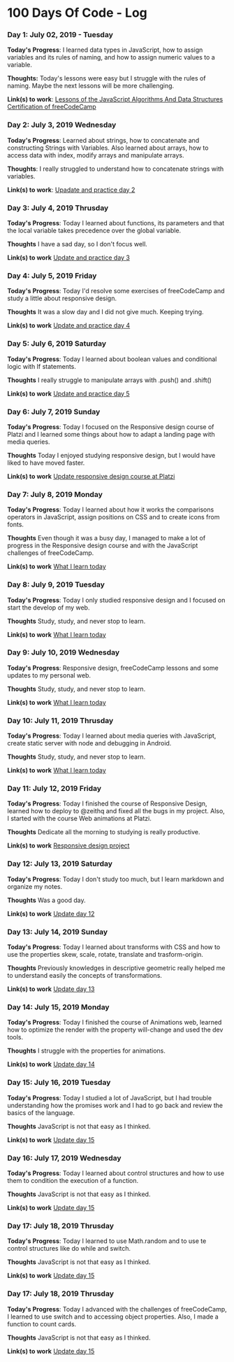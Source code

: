 # 100 Days Of Code - Log

### Day 1: July 02, 2019 - Tuesday

**Today's Progress**: I learned data types in JavaScript, how to assign variables and its rules of naming, and how to assign numeric values to a variable.

**Thoughts:** Today's lessons were easy but I struggle with the rules of naming. Maybe the next lessons will be more challenging. 

**Link(s) to work**: [Lessons of the JavaScript Algorithms And Data Structures Certification of freeCodeCamp](https://twitter.com/AngelyGranados/status/1146051134806745088)
### Day 2: July 3, 2019 Wednesday

**Today's Progress**: Learned about strings, how to concatenate and constructing Strings with Variables. Also learned about arrays, how to access data with index, modify arrays and manipulate arrays.

**Thoughts**: I really struggled to understand how to concatenate strings with variables.

**Link(s) to work**: [Upadate and practice day 2](https://twitter.com/AngelyGranados/status/1146413548295335936)


### Day 3: July 4, 2019 Thrusday

**Today's Progress**: Today I learned about functions, its parameters and that the local variable takes precedence over the global variable. 

**Thoughts** I have a sad day, so I don't focus well.

**Link(s) to work**
[Update and practice day 3](https://twitter.com/AngelyGranados/status/1146977206888992768)

### Day 4: July 5, 2019 Friday

**Today's Progress**: Today I'd resolve some exercises of freeCodeCamp and study a little about responsive design.

**Thoughts** It was a slow day and I did not give much. Keeping trying.

**Link(s) to work**
[Update and practice day 4](https://twitter.com/AngelyGranados/status/1147302208574304256)

### Day 5: July 6, 2019 Saturday

**Today's Progress**: Today I learned about boolean values and conditional logic with If statements.

**Thoughts** I really struggle to manipulate arrays with .push() and .shift()

**Link(s) to work**
[Update and practice day 5](https://twitter.com/AngelyGranados/status/1147483180833923073)

### Day 6: July 7, 2019 Sunday

**Today's Progress**: Today I focused on the Responsive design course of Platzi and I learned some things about how to adapt a landing page with media queries. 

**Thoughts** Today I enjoyed studying responsive design, but I would have liked to have moved faster.

**Link(s) to work**
[Update responsive design course at Platzi](https://twitter.com/AngelyGranados/status/1148058861800218626)

### Day 7: July 8, 2019 Monday

**Today's Progress**: Today I learned about how it works the comparisons operators in JavaScript, assign positions on CSS and to create icons from fonts.

**Thoughts** Even though it was a busy day, I managed to make a lot of progress in the Responsive design course and with the JavaScript challenges of freeCodeCamp.

**Link(s) to work**
[What I learn today](https://twitter.com/AngelyGranados/status/1148393146847506433)

### Day 8: July 9, 2019 Tuesday

**Today's Progress**:  Today I only studied responsive design and I focused on start the develop of my web. 

**Thoughts** Study, study, and never stop to learn.

**Link(s) to work**
[What I learn today](https://twitter.com/AngelyGranados/status/1148787040126939142)

### Day 9: July 10, 2019 Wednesday

**Today's Progress**:  Responsive design, freeCodeCamp lessons and some updates to my personal web.  

**Thoughts** Study, study, and never stop to learn.

**Link(s) to work**
[What I learn today](https://twitter.com/AngelyGranados/status/1149153389177188352)

### Day 10: July 11, 2019 Thrusday

**Today's Progress**:  Today I learned about media queries with JavaScript, create static server with node and debugging in Android.

**Thoughts** Study, study, and never stop to learn.

**Link(s) to work**
[What I learn today](https://twitter.com/AngelyGranados/status/1149520148656603138)

### Day 11: July 12, 2019 Friday

**Today's Progress**:  Today I finished the course of Responsive Design, learned how to deploy to @zeithq and fixed all the bugs in my project. Also, I started with the course Web animations at Platzi.

**Thoughts** Dedicate all the morning to studying is really productive.

**Link(s) to work**
[Responsive design project](https://project-1-dlgguh0pz.now.sh/)

### Day 12: July 13, 2019 Saturday

**Today's Progress**:  Today I don't study too much, but I learn markdown and organize my notes.

**Thoughts** Was a good day. 

**Link(s) to work**
[Update day 12](https://twitter.com/AngelyGranados/status/1150241269379207168)

### Day 13: July 14, 2019 Sunday

**Today's Progress**:  Today I learned about transforms with CSS and how to use the properties skew, scale, rotate, translate and trasform-origin. 

**Thoughts** Previously knowledges in descriptive geometric really helped me to understand easily the concepts of transformations. 

**Link(s) to work**
[Update day 13](https://twitter.com/AngelyGranados/status/1150444686768824326)

### Day 14: July 15, 2019 Monday

**Today's Progress**:  Today I finished the course of Animations web, learned how to optimize the render with the property will-change and used the dev tools.  

**Thoughts** I struggle with the properties for animations. 

**Link(s) to work**
[Update day 14](https://twitter.com/AngelyGranados/status/1150946019397554176)

### Day 15: July 16, 2019 Tuesday

**Today's Progress**:  Today I studied a lot of JavaScript, but I had trouble understanding how the promises work and I had to go back and review the basics of the language.

**Thoughts** JavaScript is not that easy as I thinked. 

**Link(s) to work**
[Update day 15](https://twitter.com/AngelyGranados/status/1151308435927031809)

### Day 16: July 17, 2019 Wednesday

**Today's Progress**:  Today I learned about control structures and how to use them to condition the execution of a function.

**Thoughts** JavaScript is not that easy as I thinked. 

**Link(s) to work**
[Update day 15](https://twitter.com/AngelyGranados/status/1151642262100684800)

### Day 17: July 18, 2019 Thrusday

**Today's Progress**:  Today I learned to use Math.random and to use te control structures like do while and switch.

**Thoughts** JavaScript is not that easy as I thinked. 

**Link(s) to work**
[Update day 15](https://twitter.com/AngelyGranados/status/1151922983713280000)

### Day 17: July 18, 2019 Thrusday

**Today's Progress**: Today I advanced with the challenges of 
freeCodeCamp, I learned to use switch and to accessing object properties. Also, I made a function to count cards.

**Thoughts** JavaScript is not that easy as I thinked. 

**Link(s) to work**
[Update day 15](https://twitter.com/AngelyGranados/status/1152391497381228545)